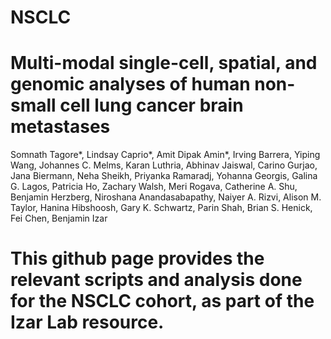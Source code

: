 # NSCLC
# Multi-modal single-cell, spatial, and genomic analyses of human non-small cell lung cancer brain metastases

Somnath Tagore*, Lindsay Caprio*, Amit Dipak Amin*, Irving Barrera, Yiping Wang, Johannes C. Melms, Karan Luthria, Abhinav Jaiswal, Carino Gurjao, Jana Biermann, Neha Sheikh, Priyanka Ramaradj, Yohanna Georgis, Galina G. Lagos, Patricia Ho, Zachary Walsh, Meri Rogava, Catherine A. Shu, Benjamin Herzberg, Niroshana Anandasabapathy, Naiyer A. Rizvi, Alison M. Taylor, Hanina Hibshoosh, Gary K. Schwartz, Parin Shah, Brian S. Henick, Fei Chen, Benjamin Izar

# This github page provides the relevant scripts and analysis done for the NSCLC cohort, as part of the Izar Lab resource.

